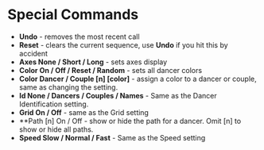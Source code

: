 # Special Commands

- **Undo** - removes the most recent call
- **Reset** - clears the current sequence, use **Undo** if you hit this by accident
- **Axes None / Short / Long** - sets axes display
- **Color On / Off / Reset / Random** - sets all dancer colors
- **Color Dancer / Couple [n] [color]** - assign a color to a dancer or
  couple, same as changing the setting.
- **Id None / Dancers / Couples / Names** - Same as the Dancer Identification setting.
- **Grid On / Off** - same as the Grid setting
- **Path [n] On / Off - show or hide the path for a dancer.  Omit [n] to show or hide all paths.
- **Speed Slow / Normal / Fast** - Same as the Speed setting
